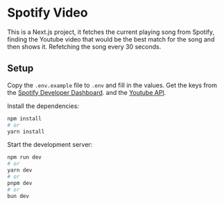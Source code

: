 # Spotify Video

This is a Next.js project, it fetches the current playing song from Spotify, finding the Youtube video that would be the best match for the song and then shows it. Refetching the song every 30 seconds.

## Setup

Copy the `.env.example` file to `.env` and fill in the values. Get the keys from the [Spotify Developer Dashboard](https://developer.spotify.com/dashboard/applications). and the [Youtube API](https://developers.google.com/youtube/v3/getting-started).

Install the dependencies:

```bash
npm install
# or
yarn install
```

Start the development server:

```bash
npm run dev
# or
yarn dev
# or
pnpm dev
# or
bun dev
```
